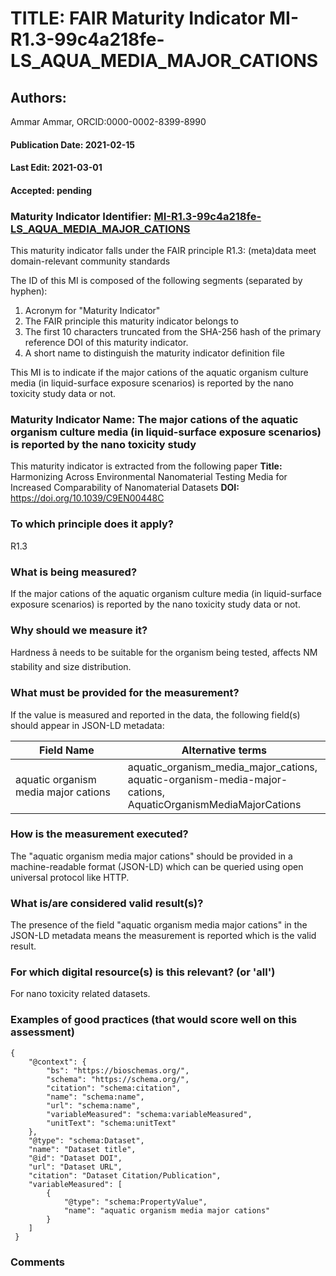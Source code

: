 # TITLE: FAIR Maturity Indicator MI-R1.3-99c4a218fe-LS_AQUA_MEDIA_MAJOR_CATIONS

## Authors: 
Ammar Ammar, ORCID:0000-0002-8399-8990

#### Publication Date: 2021-02-15
#### Last Edit: 2021-03-01
#### Accepted: pending

### Maturity Indicator Identifier: [MI-R1.3-99c4a218fe-LS_AQUA_MEDIA_MAJOR_CATIONS](https://w3id.org/fair/maturity_indicator/terms/Gen2/MI-R1.3-99c4a218fe-LS_AQUA_MEDIA_MAJOR_CATIONS)

This maturity indicator falls under the FAIR principle R1.3:
(meta)data meet domain-relevant community standards

The ID of this MI is composed of the following segments (separated by hyphen):
1. Acronym for "Maturity Indicator"
1. The FAIR principle this maturity indicator belongs to
1. The first 10 characters truncated from the SHA-256 hash of the primary reference DOI of this maturity indicator.
1. A short name to distinguish the maturity indicator definition file

This MI is to indicate if the major cations of the aquatic organism culture media (in liquid-surface exposure scenarios) is reported by the nano toxicity study data or not.

### Maturity Indicator Name:  The major cations of the aquatic organism culture media (in liquid-surface exposure scenarios) is reported by the nano toxicity study

This maturity indicator is extracted from the following paper 
**Title:** Harmonizing Across Environmental Nanomaterial Testing Media for Increased Comparability of Nanomaterial Datasets
**DOI:** https://doi.org/10.1039/C9EN00448C

### To which principle does it apply?  
R1.3

### What is being measured?
If the major cations of the aquatic organism culture media (in liquid-surface exposure scenarios) is reported by the nano toxicity study data or not.

### Why should we measure it?
Hardness â needs to be suitable for the organism being tested, affects NM stability and size distribution.

### What must be provided for the measurement?
If the value is measured and reported in the data, the following field(s) should appear in JSON-LD metadata: 

| Field Name                           | Alternative terms                                                                                                   |
| ------------------------------------ | ------------------------------------------------------------------------------------------------------------------- |
| aquatic organism media major cations | aquatic_organism_media_major_cations,<br>aquatic-organism-media-major-cations,<br>AquaticOrganismMediaMajorCations  |

### How is the measurement executed?
The "aquatic organism media major cations" should be provided in a machine-readable format (JSON-LD) which can be queried using open universal protocol like HTTP.

### What is/are considered valid result(s)?
The presence of the field "aquatic organism media major cations" in the JSON-LD metadata means the measurement is reported which is the valid result.

### For which digital resource(s) is this relevant? (or 'all')
For nano toxicity related datasets.  

### Examples of good practices (that would score well on this assessment)
```{json}
{
 	"@context": {
 		"bs": "https://bioschemas.org/",
 		"schema": "https://schema.org/",
 		"citation": "schema:citation",
 		"name": "schema:name",
 		"url": "schema:name",
 		"variableMeasured": "schema:variableMeasured",
 		"unitText": "schema:unitText"
 	},
 	"@type": "schema:Dataset",
 	"name": "Dataset title",
 	"@id": "Dataset DOI",
 	"url": "Dataset URL",
 	"citation": "Dataset Citation/Publication",
 	"variableMeasured": [
 		{
 			"@type": "schema:PropertyValue",
 			"name": "aquatic organism media major cations"
 		}
 	]
 }
```

### Comments

